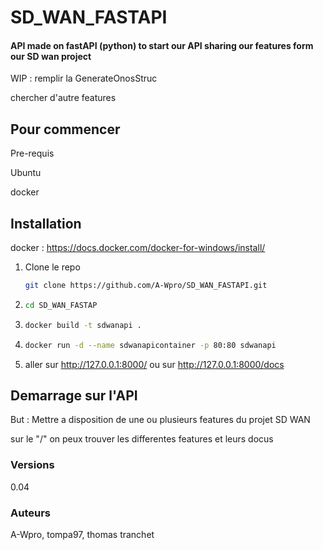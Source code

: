 # SD_WAN_FASTAPI
#### API made on fastAPI (python) to start our API sharing our features form our SD wan project

WIP : 
remplir la GenerateOnosStruc

chercher d'autre features

## Pour commencer


Pre-requis

Ubuntu

docker




## Installation

docker : https://docs.docker.com/docker-for-windows/install/

1. Clone le repo
   ```sh
   git clone https://github.com/A-Wpro/SD_WAN_FASTAPI.git
   ```
2.
   ```sh
   cd SD_WAN_FASTAP
   ```

3.
   ```sh
   docker build -t sdwanapi .
   ```

4.
   ```sh
   docker run -d --name sdwanapicontainer -p 80:80 sdwanapi
   ```

5.  aller sur http://127.0.0.1:8000/
 ou sur http://127.0.0.1:8000/docs


## Demarrage sur l'API

But : Mettre a disposition de une ou plusieurs features du projet SD WAN

sur le "/" on peux trouver les differentes features et leurs docus


### Versions
0.04

### Auteurs

A-Wpro, tompa97, thomas tranchet

